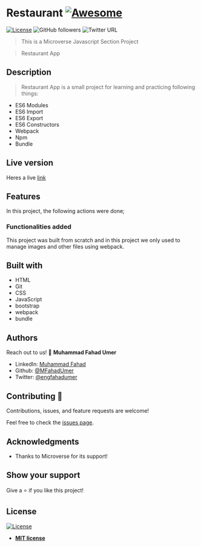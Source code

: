# Restaurant [![Awesome](https://cdn.rawgit.com/sindresorhus/awesome/d7305f38d29fed78fa85652e3a63e154dd8e8829/media/badge.svg)](https://github.com/MFahadUmer/Library)

[![License](https://img.shields.io/badge/License-MIT-green.svg)]()
![GitHub followers](https://img.shields.io/github/followers/MFahadUmer?label=mfahadumer&style=social)
![Twitter URL](https://img.shields.io/twitter/follow/engfahadumer?label=Follow&style=social)

> This is a Microverse Javascript Section Project

> Restaurant App

## Description

> Restaurant App is a small project for learning and practicing following things:
- ES6 Modules
- ES6 Import
- ES6 Export
- ES6 Constructors
- Webpack
- Npm
- Bundle

## Live version

Heres a live <a href="https://raw.githack.com/MFahadUmer/Library/feature/index.html">link</a>

## Features

In this project, the following actions were done;

### Functionalities added

This project was built from scratch and in this project we only used to manage images and other files using webpack.


## Built with

- HTML
- Git
- CSS
- JavaScript
- bootstrap
- webpack
- bundle

## Authors

Reach out to us!
👤 **Muhammad Fahad Umer**

- LinkedIn: [Muhammad Fahad](https://www.linkedin.com/in/hillarykiptoo)
- Github: [@MFahadUmer](https://github.com/MFahadUmer)
- Twitter: [@engfahadumer](https://twitter.com/@engfahadumer)


## Contributing 🤝

Contributions, issues, and feature requests are welcome!

Feel free to check the [issues page](https://github.com/MFahadUmer/Restaurant/issues).

## Acknowledgments

- Thanks to Microverse for its support!

## Show your support

Give a ⭐️ if you like this project!

## License

[![License](http://img.shields.io/:license-mit-blue.svg?style=flat-square)](http://badges.mit-license.org)

- **[MIT license](http://opensource.org/licenses/mit-license.php)**
